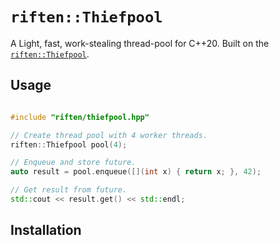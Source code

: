 # `riften::Thiefpool`

A Light, fast, work-stealing thread-pool for C++20. Built on the [`riften::Thiefpool`](https://github.com/ConorWilliams/ConcurrentDeque).

## Usage

```C++

#include "riften/thiefpool.hpp"

// Create thread pool with 4 worker threads.
riften::Thiefpool pool(4);

// Enqueue and store future.
auto result = pool.enqueue([](int x) { return x; }, 42);

// Get result from future.
std::cout << result.get() << std::endl;

```

## Installation
